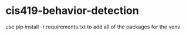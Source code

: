 # cis419-behavior-detection

use pip install -r requirements.txt to add all of the packages for the venv
